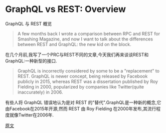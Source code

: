 # GraphQL vs REST: Overview

GraphQL 与 REST 概览

> A few months back I wrote a comparison between RPC and REST for Smashing Magazine, and now I want to talk about the differences between REST and GraphQL: the new kid on the block.

在几个月前,我写了一个PRC与REST不同的文章,今天我们再来谈谈REST和GraphQL:一种新型的接口.

> GraphQL is incorrectly considered by some to be a "replacement" to REST. GraphQL is newer concept, being released by Facebook publicly in 2015, whereas REST was a dissertation published by Roy Fielding in 2000, popularized by companies like Twitter(quite inaccurately) in 2006.

有些人将 GraphQL 错误地认为是对 REST 的"替代".GraphQL是一种新的概念,它由Facebook在2015年开源,然而 REST 由 Roy Fielding 在2000年发布,其流行程度就像Twitter在2006年.



[原文](https://philsturgeon.uk/api/2017/01/24/graphql-vs-rest-overview/)